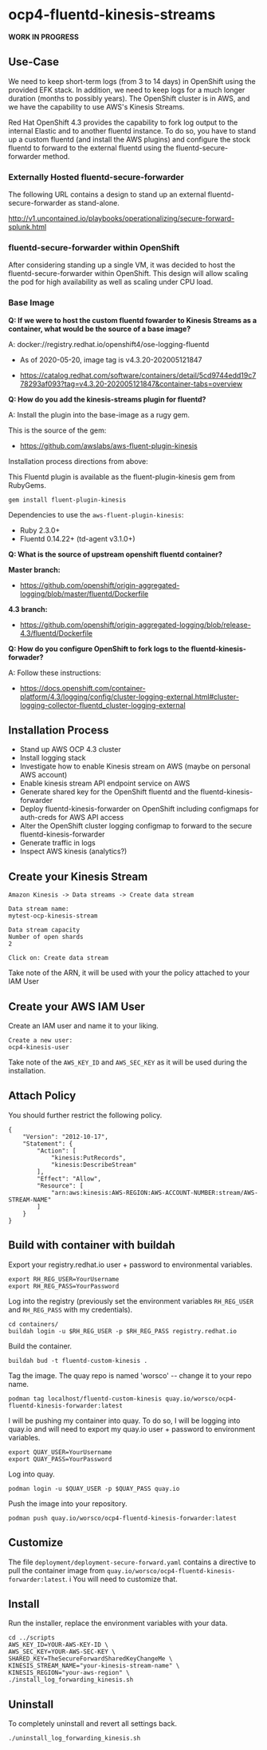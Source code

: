 # ocp4-fluentd-kinesis-streams

**WORK IN PROGRESS**

## Use-Case

We need to keep short-term logs (from 3 to 14 days) in OpenShift using the provided EFK stack.  In addition, we need to keep logs for a much longer duration (months to possibly years).  The OpenShift cluster is in AWS, and we have the capability to use AWS's Kinesis Streams.  

Red Hat OpenShift 4.3 provides the capability to fork log output to the internal Elastic and to another fluentd instance.  To do so, you have to stand up a custom fluentd (and install the AWS plugins) and configure the stock fluentd to forward to the external fluentd
using the fluentd-secure-forwarder method.

### Externally Hosted fluentd-secure-forwarder

The following URL contains a design to stand up an external fluentd-secure-forwarder as stand-alone.

http://v1.uncontained.io/playbooks/operationalizing/secure-forward-splunk.html

### fluentd-secure-forwarder within OpenShift

After considering standing up a single VM, it was decided to host the fluentd-secure-forwarder within OpenShift.  This design will allow scaling the pod for high availability as well as scaling under CPU load.

### Base Image

**Q: If we were to host the custom fluentd fowarder to Kinesis Streams as a container, what would be the source of a base image?**

A: docker://registry.redhat.io/openshift4/ose-logging-fluentd

* As of 2020-05-20, image tag is v4.3.20-202005121847

* https://catalog.redhat.com/software/containers/detail/5cd9744edd19c778293af093?tag=v4.3.20-202005121847&container-tabs=overview

**Q: How do you add the kinesis-streams plugin for fluentd?**

A: Install the plugin into the base-image as a rugy gem.

This is the source of the gem:

* https://github.com/awslabs/aws-fluent-plugin-kinesis

Installation process directions from above:

This Fluentd plugin is available as the fluent-plugin-kinesis gem from RubyGems.

`gem install fluent-plugin-kinesis`

Dependencies to use the `aws-fluent-plugin-kinesis`:

* Ruby 2.3.0+
* Fluentd 0.14.22+ (td-agent v3.1.0+)

**Q: What is the source of upstream openshift fluentd container?**

**Master branch:**

* https://github.com/openshift/origin-aggregated-logging/blob/master/fluentd/Dockerfile

**4.3 branch:**

* https://github.com/openshift/origin-aggregated-logging/blob/release-4.3/fluentd/Dockerfile

**Q: How do you configure OpenShift to fork logs to the fluentd-kinesis-forwader?**

A: Follow these instructions:

* https://docs.openshift.com/container-platform/4.3/logging/config/cluster-logging-external.html#cluster-logging-collector-fluentd_cluster-logging-external

## Installation Process

* Stand up AWS OCP 4.3 cluster
* Install logging stack
* Investigate how to enable Kinesis stream on AWS (maybe on personal AWS account)
* Enable kinesis stream API endpoint service on AWS
* Generate shared key for the OpenShift fluentd and the fluentd-kinesis-forwarder
* Deploy fluentd-kinesis-forwarder on OpenShift including configmaps for auth-creds for AWS API access
* Alter the OpenShift cluster logging configmap to forward to the secure fluentd-kinesis-forwarder
* Generate traffic in logs
* Inspect AWS kinesis (analytics?)

## Create your Kinesis Stream

```
Amazon Kinesis -> Data streams -> Create data stream

Data stream name:
mytest-ocp-kinesis-stream

Data stream capacity
Number of open shards
2

Click on: Create data stream
```

Take note of the ARN, it will be used with your the policy attached to your IAM User

## Create your AWS IAM User

Create an IAM user and name it to your liking.

```
Create a new user:
ocp4-kinesis-user
```

Take note of the `AWS_KEY_ID` and `AWS_SEC_KEY` as it will be used during the installation.

## Attach Policy

You should further restrict the following policy.

```
{
    "Version": "2012-10-17",
    "Statement": {
        "Action": [
            "kinesis:PutRecords",
            "kinesis:DescribeStream"
        ],
        "Effect": "Allow",
        "Resource": [
            "arn:aws:kinesis:AWS-REGION:AWS-ACCOUNT-NUMBER:stream/AWS-STREAM-NAME"
        ]
    }
}
```

## Build with container with buildah

Export your registry.redhat.io user + password to environmental variables.

```
export RH_REG_USER=YourUsername
export RH_REG_PASS=YourPassword
```

Log into the registry (previously set the environment variables `RH_REG_USER` and `RH_REG_PASS` with my credentials).

```
cd containers/
buildah login -u $RH_REG_USER -p $RH_REG_PASS registry.redhat.io
```

Build the container.

```
buildah bud -t fluentd-custom-kinesis .
```

Tag the image. The quay repo is named 'worsco' -- change it to your repo name.

```
podman tag localhost/fluentd-custom-kinesis quay.io/worsco/ocp4-fluentd-kinesis-forwarder:latest
```

I will be pushing my container into quay.  To do so, I will be logging into quay.io and will need to
export my quay.io user + password to environment variables.

```
export QUAY_USER=YourUsername
export QUAY_PASS=YourPassword
```

Log into quay.

```
podman login -u $QUAY_USER -p $QUAY_PASS quay.io
```

Push the image into your repository.

```
podman push quay.io/worsco/ocp4-fluentd-kinesis-forwarder:latest
```

## Customize

The file `deployment/deployment-secure-forward.yaml` contains a directive to
pull the container image from `quay.io/worsco/ocp4-fluentd-kinesis-forwarder:latest`. i
You will need to customize that.

## Install

Run the installer, replace the environment variables with your data.

```
cd ../scripts
AWS_KEY_ID=YOUR-AWS-KEY-ID \
AWS_SEC_KEY=YOUR-AWS-SEC-KEY \
SHARED_KEY=TheSecureForwardSharedKeyChangeMe \
KINESIS_STREAM_NAME="your-kinesis-stream-name" \
KINESIS_REGION="your-aws-region" \
./install_log_forwarding_kinesis.sh

```

## Uninstall

To completely uninstall and revert all settings back.

```
./uninstall_log_forwarding_kinesis.sh
```
